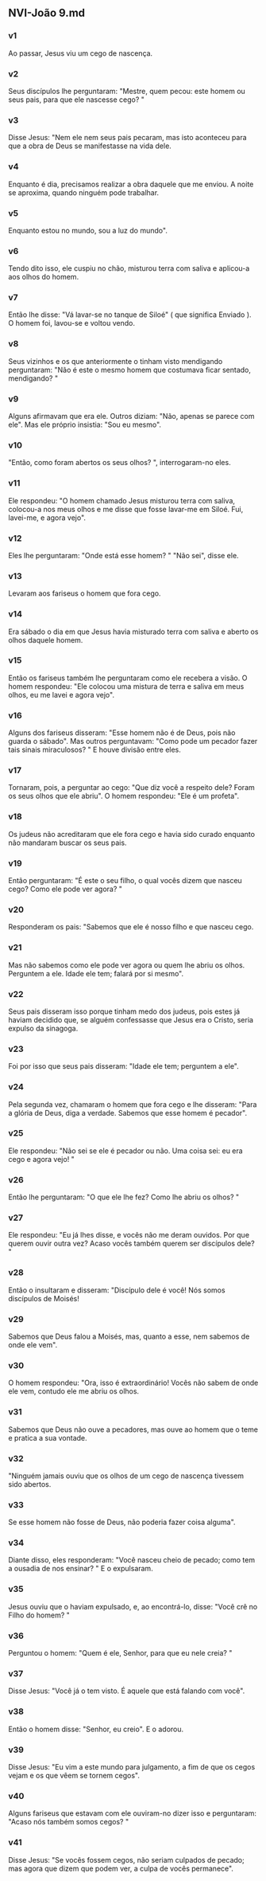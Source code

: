 ## NVI-João 9.md
### v1
 Ao passar, Jesus viu um cego de nascença.
### v2
 Seus discípulos lhe perguntaram: "Mestre, quem pecou: este homem ou seus pais, para que ele nascesse cego? "
### v3
 Disse Jesus: "Nem ele nem seus pais pecaram, mas isto aconteceu para que a obra de Deus se manifestasse na vida dele.
### v4
 Enquanto é dia, precisamos realizar a obra daquele que me enviou. A noite se aproxima, quando ninguém pode trabalhar.
### v5
 Enquanto estou no mundo, sou a luz do mundo".
### v6
 Tendo dito isso, ele cuspiu no chão, misturou terra com saliva e aplicou-a aos olhos do homem.
### v7
 Então lhe disse: "Vá lavar-se no tanque de Siloé" ( que significa Enviado ). O homem foi, lavou-se e voltou vendo.
### v8
 Seus vizinhos e os que anteriormente o tinham visto mendigando perguntaram: "Não é este o mesmo homem que costumava ficar sentado, mendigando? "
### v9
 Alguns afirmavam que era ele. Outros diziam: "Não, apenas se parece com ele". Mas ele próprio insistia: "Sou eu mesmo".
### v10
 "Então, como foram abertos os seus olhos? ", interrogaram-no eles.
### v11
 Ele respondeu: "O homem chamado Jesus misturou terra com saliva, colocou-a nos meus olhos e me disse que fosse lavar-me em Siloé. Fui, lavei-me, e agora vejo".
### v12
 Eles lhe perguntaram: "Onde está esse homem? " "Não sei", disse ele.
### v13
 Levaram aos fariseus o homem que fora cego.
### v14
 Era sábado o dia em que Jesus havia misturado terra com saliva e aberto os olhos daquele homem.
### v15
 Então os fariseus também lhe perguntaram como ele recebera a visão. O homem respondeu: "Ele colocou uma mistura de terra e saliva em meus olhos, eu me lavei e agora vejo".
### v16
 Alguns dos fariseus disseram: "Esse homem não é de Deus, pois não guarda o sábado". Mas outros perguntavam: "Como pode um pecador fazer tais sinais miraculosos? " E houve divisão entre eles.
### v17
 Tornaram, pois, a perguntar ao cego: "Que diz você a respeito dele? Foram os seus olhos que ele abriu". O homem respondeu: "Ele é um profeta".
### v18
 Os judeus não acreditaram que ele fora cego e havia sido curado enquanto não mandaram buscar os seus pais.
### v19
 Então perguntaram: "É este o seu filho, o qual vocês dizem que nasceu cego? Como ele pode ver agora? "
### v20
 Responderam os pais: "Sabemos que ele é nosso filho e que nasceu cego.
### v21
 Mas não sabemos como ele pode ver agora ou quem lhe abriu os olhos. Perguntem a ele. Idade ele tem; falará por si mesmo".
### v22
 Seus pais disseram isso porque tinham medo dos judeus, pois estes já haviam decidido que, se alguém confessasse que Jesus era o Cristo, seria expulso da sinagoga.
### v23
 Foi por isso que seus pais disseram: "Idade ele tem; perguntem a ele".
### v24
 Pela segunda vez, chamaram o homem que fora cego e lhe disseram: "Para a glória de Deus, diga a verdade. Sabemos que esse homem é pecador".
### v25
 Ele respondeu: "Não sei se ele é pecador ou não. Uma coisa sei: eu era cego e agora vejo! "
### v26
 Então lhe perguntaram: "O que ele lhe fez? Como lhe abriu os olhos? "
### v27
 Ele respondeu: "Eu já lhes disse, e vocês não me deram ouvidos. Por que querem ouvir outra vez? Acaso vocês também querem ser discípulos dele? "
### v28
 Então o insultaram e disseram: "Discípulo dele é você! Nós somos discípulos de Moisés!
### v29
 Sabemos que Deus falou a Moisés, mas, quanto a esse, nem sabemos de onde ele vem".
### v30
 O homem respondeu: "Ora, isso é extraordinário! Vocês não sabem de onde ele vem, contudo ele me abriu os olhos.
### v31
 Sabemos que Deus não ouve a pecadores, mas ouve ao homem que o teme e pratica a sua vontade.
### v32
 "Ninguém jamais ouviu que os olhos de um cego de nascença tivessem sido abertos.
### v33
 Se esse homem não fosse de Deus, não poderia fazer coisa alguma".
### v34
 Diante disso, eles responderam: "Você nasceu cheio de pecado; como tem a ousadia de nos ensinar? " E o expulsaram.
### v35
 Jesus ouviu que o haviam expulsado, e, ao encontrá-lo, disse: "Você crê no Filho do homem? "
### v36
 Perguntou o homem: "Quem é ele, Senhor, para que eu nele creia? "
### v37
 Disse Jesus: "Você já o tem visto. É aquele que está falando com você".
### v38
 Então o homem disse: "Senhor, eu creio". E o adorou.
### v39
 Disse Jesus: "Eu vim a este mundo para julgamento, a fim de que os cegos vejam e os que vêem se tornem cegos".
### v40
 Alguns fariseus que estavam com ele ouviram-no dizer isso e perguntaram: "Acaso nós também somos cegos? "
### v41
 Disse Jesus: "Se vocês fossem cegos, não seriam culpados de pecado; mas agora que dizem que podem ver, a culpa de vocês permanece".
